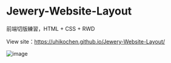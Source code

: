 # Jewery-Website-Layout 

前端切版練習，HTML + CSS + RWD

View site：https://uhikochen.github.io/Jewery-Website-Layout/

![image](https://github.com/UhikoChen/Jewery-Website-Layout/blob/main/Images/design.png)